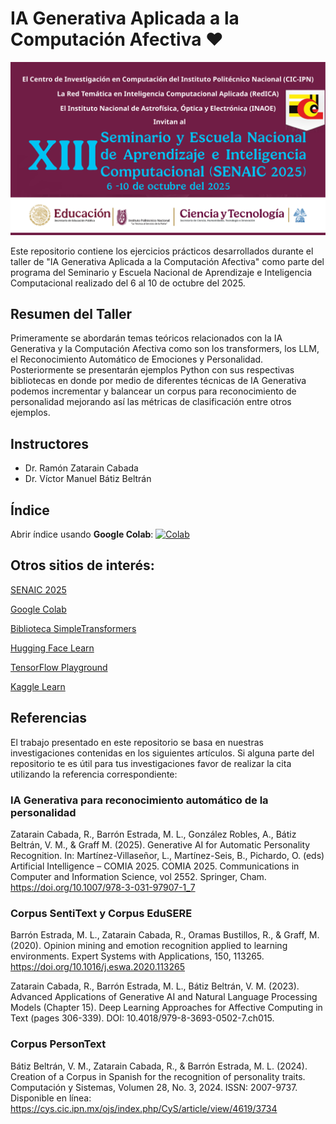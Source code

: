 # IA Generativa Aplicada a la Computación Afectiva ♥️

<img src="notebooks/imagenes/SENAIC2025.png" alt="Logo SENAIC 2025" style="height: 346x; width:660px;"/>

Este repositorio contiene los ejercicios prácticos desarrollados durante el taller de "IA Generativa Aplicada a la Computación Afectiva" como parte del programa del Seminario y Escuela Nacional de Aprendizaje e Inteligencia Computacional realizado del 6 al 10 de octubre del 2025.

## Resumen del Taller

Primeramente se abordarán temas teóricos relacionados con la IA Generativa y la Computación Afectiva como son los transformers, los LLM, el Reconocimiento Automático de Emociones y Personalidad. Posteriormente se presentarán ejemplos Python con sus respectivas bibliotecas en donde por medio de diferentes técnicas de IA Generativa podemos incrementar y balancear un corpus para
reconocimiento de personalidad mejorando así las métricas de clasificación entre otros ejemplos.

## Instructores

- Dr. Ramón Zatarain Cabada
- Dr. Víctor Manuel Bátiz Beltrán

## Índice

Abrir índice usando **Google Colab**: [![Colab](https://colab.research.google.com/assets/colab-badge.svg)](https://colab.research.google.com/github/vbatiz/SENAIC2025/blob/main/notebooks/indice.ipynb)

## Otros sitios de interés:

[SENAIC 2025](https://ccc.inaoep.mx/SENAIC/)

[Google Colab](http://colab.research.google.com)

[Biblioteca SimpleTransformers](https://simpletransformers.ai/)

[Hugging Face Learn](https://huggingface.co/learn)

[TensorFlow Playground](https://playground.tensorflow.org)

[Kaggle Learn](https://www.kaggle.com/learn)

## Referencias

El trabajo presentado en este repositorio se basa en nuestras investigaciones contenidas en los siguientes artículos. Si alguna parte del repositorio te es útil para tus investigaciones favor de realizar la cita utilizando la referencia correspondiente:

### IA Generativa para reconocimiento automático de la personalidad
Zatarain Cabada, R., Barrón Estrada, M. L., González Robles, A., Bátiz Beltrán, V. M., & Graff M. (2025). Generative AI for Automatic Personality Recognition. In: Martínez-Villaseñor, L., Martínez-Seis, B., Pichardo, O. (eds) Artificial Intelligence – COMIA 2025. COMIA 2025. Communications in Computer and Information Science, vol 2552. Springer, Cham. https://doi.org/10.1007/978-3-031-97907-1_7

### Corpus SentiText y Corpus EduSERE
Barrón Estrada, M. L., Zatarain Cabada, R., Oramas Bustillos, R., & Graff, M. (2020). Opinion mining and emotion recognition applied to learning environments. Expert Systems with Applications, 150, 113265. https://doi.org/10.1016/j.eswa.2020.113265

Zatarain Cabada, R., Barrón Estrada, M. L., Bátiz Beltrán, V. M. (2023). Advanced Applications of Generative AI and Natural Language Processing Models (Chapter 15). Deep Learning Approaches for Affective Computing in Text (pages 306-339). DOI: 10.4018/979-8-3693-0502-7.ch015.

### Corpus PersonText
Bátiz Beltrán, V. M., Zatarain Cabada, R., & Barrón Estrada, M. L. (2024). Creation of a Corpus in Spanish for the recognition of personality traits. Computación y Sistemas, Volumen 28, No. 3, 2024. ISSN: 2007-9737. Disponible en línea: https://cys.cic.ipn.mx/ojs/index.php/CyS/article/view/4619/3734